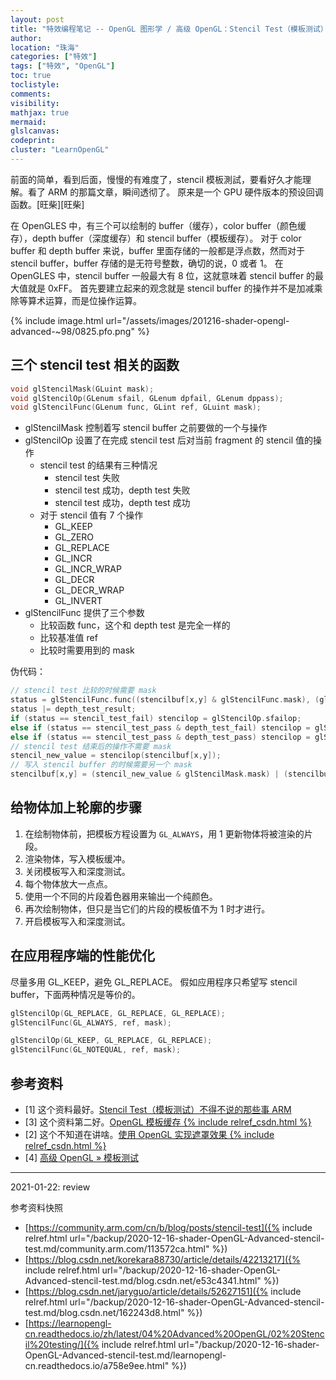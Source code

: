 ```yaml
---
layout: post
title: "特效编程笔记 -- OpenGL 图形学 / 高级 OpenGL：Stencil Test（模板测试）"
author:
location: "珠海"
categories: ["特效"]
tags: ["特效", "OpenGL"]
toc: true
toclistyle:
comments:
visibility:
mathjax: true
mermaid:
glslcanvas:
codeprint:
cluster: "LearnOpenGL"
---
```


前面的简单，看到后面，慢慢的有难度了，stencil 模板測試，要看好久才能理解。看了 ARM 的那篇文章，瞬间透彻了。
原来是一个 GPU 硬件版本的预设回调函数。[旺柴][旺柴]

在 OpenGLES 中，有三个可以绘制的 buffer（缓存），color buffer（颜色缓存），depth buffer（深度缓存）和 stencil buffer（模板缓存）。
对于 color buffer 和 depth buffer 来说，buffer 里面存储的一般都是浮点数，然而对于 stencil buffer，buffer 存储的是无符号整数，确切的说，0 或者 1。
在 OpenGLES 中，stencil buffer 一般最大有 8 位，这就意味着 stencil buffer 的最大值就是 0xFF。
首先要建立起来的观念就是 stencil buffer 的操作并不是加减乘除等算术运算，而是位操作运算。

{% include image.html url="/assets/images/201216-shader-opengl-advanced-~98/0825.pfo.png" %}


## 三个 stencil test 相关的函数

```cpp
void glStencilMask(GLuint mask);
void glStencilOp(GLenum sfail, GLenum dpfail, GLenum dppass);
void glStencilFunc(GLenum func, GLint ref, GLuint mask);
```

* glStencilMask 控制着写 stencil buffer 之前要做的一个与操作
* glStencilOp 设置了在完成 stencil test 后对当前 fragment 的 stencil 值的操作
    * stencil test 的结果有三种情况
        * stencil test 失败
        * stencil test 成功，depth test 失败
        * stencil test 成功，depth test 成功
    * 对于 stencil 值有 7 个操作
        * GL_KEEP
        * GL_ZERO
        * GL_REPLACE
        * GL_INCR
        * GL_INCR_WRAP
        * GL_DECR
        * GL_DECR_WRAP
        * GL_INVERT
* glStencilFunc 提供了三个参数
    * 比较函数 func，这个和 depth test 是完全一样的
    * 比较基准值 ref
    * 比较时需要用到的 mask

伪代码：

```cpp
// stencil test 比较的时候需要 mask
status = glStencilFunc.func((stencilbuf[x,y] & glStencilFunc.mask), (glStencilFunc.ref & glStencilFunc.mask));
status |= depth_test_result;
if (status == stencil_test_fail) stencilop = glStencilOp.sfailop;
else if (status == stencil_test_pass & depth_test_fail) stencilop = glStencilOp.dpfailop;
else if (status == stencil_test_pass & depth_test_pass) stencilop = glStencilOp.dppassop;
// stencil test 结束后的操作不需要 mask
stencil_new_value = stencilop(stencilbuf[x,y]);
// 写入 stencil buffer 的时候需要另一个 mask
stencilbuf[x,y] = (stencil_new_value & glStencilMask.mask) | (stencilbuf[x,y] & (~glStencilMask.mask));
```


## 给物体加上轮廓的步骤

1. 在绘制物体前，把模板方程设置为 `GL_ALWAYS`，用 1 更新物体将被渲染的片段。
2. 渲染物体，写入模板缓冲。
3. 关闭模板写入和深度测试。
4. 每个物体放大一点点。
5. 使用一个不同的片段着色器用来输出一个纯颜色。
6. 再次绘制物体，但只是当它们的片段的模板值不为 1 时才进行。
7. 开启模板写入和深度测试。


## 在应用程序端的性能优化

尽量多用 GL_KEEP，避免 GL_REPLACE。
假如应用程序只希望写 stencil buffer，下面两种情况是等价的。

```cpp
glStencilOp(GL_REPLACE, GL_REPLACE, GL_REPLACE);
glStencilFunc(GL_ALWAYS, ref, mask);
```

```cpp
glStencilOp(GL_KEEP, GL_REPLACE, GL_REPLACE);
glStencilFunc(GL_NOTEQUAL, ref, mask);
```


## 参考资料

- [1] 这个资料最好。[Stencil Test（模板测试）不得不说的那些事 ARM](https://community.arm.com/cn/b/blog/posts/stencil-test)
- [3] 这个资料第二好。[OpenGL 模板缓存 {% include relref_csdn.html %}](https://blog.csdn.net/korekara88730/article/details/42213217)
- [2] 这个不知道在讲啥。[使用 OpenGL 实现遮罩效果 {% include relref_csdn.html %}](https://blog.csdn.net/jaryguo/article/details/52627151)
- [4] [高级 OpenGL » 模板测试](https://learnopengl-cn.readthedocs.io/zh/latest/04%20Advanced%20OpenGL/02%20Stencil%20testing/)

<hr class='reviewline'/>
<p class='reviewtip'>2021-01-22: review</p>
<font class='ref_snapshot'>参考资料快照</font>

- [https://community.arm.com/cn/b/blog/posts/stencil-test]({% include relref.html url="/backup/2020-12-16-shader-OpenGL-Advanced-stencil-test.md/community.arm.com/113572ca.html" %})
- [https://blog.csdn.net/korekara88730/article/details/42213217]({% include relref.html url="/backup/2020-12-16-shader-OpenGL-Advanced-stencil-test.md/blog.csdn.net/e53c4341.html" %})
- [https://blog.csdn.net/jaryguo/article/details/52627151]({% include relref.html url="/backup/2020-12-16-shader-OpenGL-Advanced-stencil-test.md/blog.csdn.net/162243d8.html" %})
- [https://learnopengl-cn.readthedocs.io/zh/latest/04%20Advanced%20OpenGL/02%20Stencil%20testing/]({% include relref.html url="/backup/2020-12-16-shader-OpenGL-Advanced-stencil-test.md/learnopengl-cn.readthedocs.io/a758e9ee.html" %})
